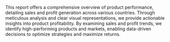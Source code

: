  This report offers a comprehensive overview of product performance, detailing sales and profit generation across various countries. Through meticulous analysis and clear visual representations, we provide actionable insights into product profitability. By examining sales and profit trends, we identify high-performing products and markets, enabling data-driven decisions to optimize strategies and maximize returns.
